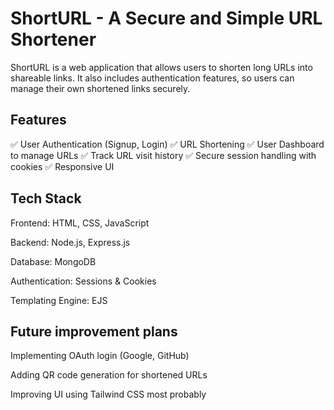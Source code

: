 # ShortURL - A Secure and Simple URL Shortener

ShortURL is a web application that allows users to shorten long URLs into shareable links. It also includes authentication features, so users can manage their own shortened links securely.

## Features
✅ User Authentication (Signup, Login)
✅ URL Shortening
✅ User Dashboard to manage URLs
✅ Track URL visit history
✅ Secure session handling with cookies
✅ Responsive UI

## Tech Stack
Frontend: HTML, CSS, JavaScript

Backend: Node.js, Express.js

Database: MongoDB

Authentication: Sessions & Cookies

Templating Engine: EJS

## Future improvement plans 
Implementing OAuth login (Google, GitHub) 
 
Adding QR code generation for shortened URLs
  
Improving UI using Tailwind CSS most probably

